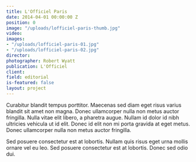 ```yaml
---
title: L'Officiel Paris
date: 2014-04-01 00:00:00 Z
position: 0
image: "/uploads/lofficiel-paris-thumb.jpg"
video: 
images:
- "/uploads/lofficiel-paris-01.jpg"
- "/uploads/lofficiel-paris-02.jpg"
director: 
photographer: Robert Wyatt
publication: L'Officiel
client: 
field: editorial
is-featured: false
layout: project
---
```


Curabitur blandit tempus porttitor. Maecenas sed diam eget risus varius blandit sit amet non magna. Donec ullamcorper nulla non metus auctor fringilla. Nulla vitae elit libero, a pharetra augue. Nullam id dolor id nibh ultricies vehicula ut id elit. Donec id elit non mi porta gravida at eget metus. Donec ullamcorper nulla non metus auctor fringilla.

Sed posuere consectetur est at lobortis. Nullam quis risus eget urna mollis ornare vel eu leo. Sed posuere consectetur est at lobortis. Donec sed odio dui.